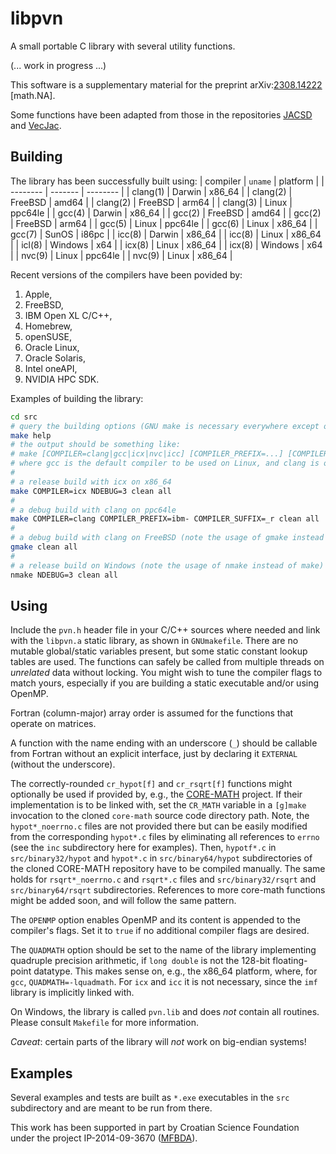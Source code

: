 # libpvn
A small portable C library with several utility functions.

(... work in progress ...)

This software is a supplementary material for the preprint
arXiv:[2308.14222](https://arxiv.org/abs/2308.14222 "Accurate complex Jacobi rotations") \[math.NA\].

Some functions have been adapted from those in the repositories [JACSD](https://github.com/venovako/JACSD) and [VecJac](https://github.com/venovako/VecJac).

## Building

The library has been successfully built using:
| compiler | `uname` | platform |
| -------- | ------- | -------- |
| clang(1) | Darwin  | x86_64   |
| clang(2) | FreeBSD | amd64    |
| clang(2) | FreeBSD | arm64    |
| clang(3) | Linux   | ppc64le  |
| gcc(4)   | Darwin  | x86_64   |
| gcc(2)   | FreeBSD | amd64    |
| gcc(2)   | FreeBSD | arm64    |
| gcc(5)   | Linux   | ppc64le  |
| gcc(6)   | Linux   | x86_64   |
| gcc(7)   | SunOS   | i86pc    |
| icc(8)   | Darwin  | x86_64   |
| icc(8)   | Linux   | x86_64   |
| icl(8)   | Windows | x64      |
| icx(8)   | Linux   | x86_64   |
| icx(8)   | Windows | x64      |
| nvc(9)   | Linux   | ppc64le  |
| nvc(9)   | Linux   | x86_64   |

Recent versions of the compilers have been povided by:
1. Apple,
2. FreeBSD,
3. IBM Open XL C/C++,
4. Homebrew,
5. openSUSE,
6. Oracle Linux,
7. Oracle Solaris,
8. Intel oneAPI,
9. NVIDIA HPC SDK.

Examples of building the library:
```bash
cd src
# query the building options (GNU make is necessary everywhere except on Windows)
make help
# the output should be something like:
# make [COMPILER=clang|gcc|icx|nvc|icc] [COMPILER_PREFIX=...] [COMPILER_SUFFIX=...] [NDEBUG=0|1|2|3|...] [VECLEN=...] [CR_MATH=...] [OPENMP=...] [QUADMATH=-lquadmath] [all|clean|help]
# where gcc is the default compiler to be used on Linux, and clang is otherwise
#
# a release build with icx on x86_64
make COMPILER=icx NDEBUG=3 clean all
#
# a debug build with clang on ppc64le
make COMPILER=clang COMPILER_PREFIX=ibm- COMPILER_SUFFIX=_r clean all
#
# a debug build with clang on FreeBSD (note the usage of gmake instead of make)
gmake clean all
#
# a release build on Windows (note the usage of nmake instead of make)
nmake NDEBUG=3 clean all
```

## Using

Include the `pvn.h` header file in your C/C++ sources where needed and link with the `libpvn.a` static library, as shown in `GNUmakefile`.
There are no mutable global/static variables present, but some static constant lookup tables are used.
The functions can safely be called from multiple threads on *unrelated* data without locking.
You might wish to tune the compiler flags to match yours, especially if you are building a static executable and/or using OpenMP.

Fortran (column-major) array order is assumed for the functions that operate on matrices.

A function with the name ending with an underscore (`_`) should be callable from Fortran without an explicit interface, just by declaring it `EXTERNAL` (without the underscore).

The correctly-rounded `cr_hypot[f]` and `cr_rsqrt[f]` functions might optionally be used if provided by, e.g., the [CORE-MATH](https://core-math.gitlabpages.inria.fr) project.
If their implementation is to be linked with, set the `CR_MATH` variable in a `[g]make` invocation to the cloned `core-math` source code directory path.
Note, the `hypot*_noerrno.c` files are not provided there but can be easily modified from the corresponding `hypot*.c` files by eliminating all references to `errno` (see the `inc` subdirectory here for examples).
Then, `hypotf*.c` in `src/binary32/hypot` and `hypot*.c` in `src/binary64/hypot` subdirectories of the cloned CORE-MATH repository have to be compiled manually.
The same holds for `rsqrt*_noerrno.c` and `rsqrt*.c` files and `src/binary32/rsqrt` and `src/binary64/rsqrt` subdirectories.
References to more core-math functions might be added soon, and will follow the same pattern.

The `OPENMP` option enables OpenMP and its content is appended to the compiler's flags.
Set it to `true` if no additional compiler flags are desired.

The `QUADMATH` option should be set to the name of the library implementing quadruple precision arithmetic, if `long double` is not the 128-bit floating-point datatype.
This makes sense on, e.g., the x86_64 platform, where, for `gcc`, `QUADMATH=-lquadmath`.
For `icx` and `icc` it is not necessary, since the `imf` library is implicitly linked with.

On Windows, the library is called `pvn.lib` and does *not* contain all routines.
Please consult `Makefile` for more information.

*Caveat*: certain parts of the library will *not* work on big-endian systems!

## Examples

Several examples and tests are built as `*.exe` executables in the `src` subdirectory and are meant to be run from there.

This work has been supported in part by Croatian Science Foundation under the project IP-2014-09-3670 ([MFBDA](https://web.math.pmf.unizg.hr/mfbda/)).
